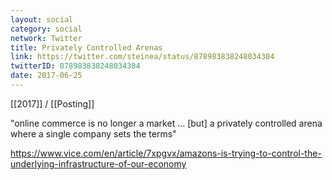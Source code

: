 ```yaml
---
layout: social
category: social
network: Twitter
title: Privately Controlled Arenas
link: https://twitter.com/steinea/status/878983838248034304
twitterID: 878983838248034304
date: 2017-06-25
---
```


[[2017]] / [[Posting]]

"online commerce is no longer a market ... [but] a privately controlled arena where a single company sets the terms"

<https://www.vice.com/en/article/7xpgvx/amazons-is-trying-to-control-the-underlying-infrastructure-of-our-economy>
